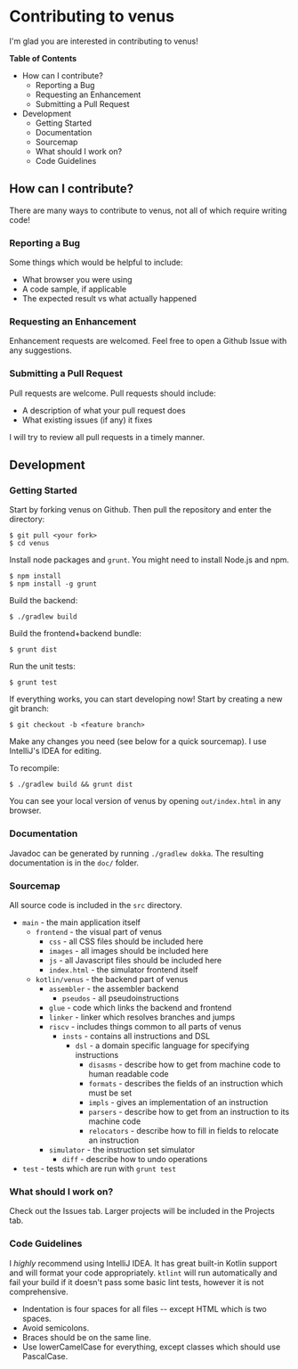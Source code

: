 # Contributing to venus

I'm glad you are interested in contributing to venus!

__Table of Contents__

* How can I contribute?
    * Reporting a Bug
    * Requesting an Enhancement
    * Submitting a Pull Request
* Development
    * Getting Started
    * Documentation
    * Sourcemap
    * What should I work on?
    * Code Guidelines

## How can I contribute?

There are many ways to contribute to venus, not all of which require writing code!

### Reporting a Bug

Some things which would be helpful to include:

* What browser you were using
* A code sample, if applicable
* The expected result vs what actually happened

### Requesting an Enhancement

Enhancement requests are welcomed. Feel free to open a Github Issue with any suggestions.

### Submitting a Pull Request

Pull requests are welcome. Pull requests should include:

* A description of what your pull request does
* What existing issues (if any) it fixes

I will try to review all pull requests in a timely manner.

## Development

### Getting Started

Start by forking venus on Github. Then pull the repository and enter the directory:

    $ git pull <your fork>
    $ cd venus

Install node packages and `grunt`. You might need to install Node.js and npm.

    $ npm install
    $ npm install -g grunt

Build the backend:

    $ ./gradlew build

Build the frontend+backend bundle:

    $ grunt dist

Run the unit tests:

    $ grunt test

If everything works, you can start developing now! Start by creating a new git branch:
    
    $ git checkout -b <feature branch>
    
Make any changes you need (see below for a quick sourcemap). I use IntelliJ's IDEA for editing.

To recompile:

    $ ./gradlew build && grunt dist

You can see your local version of venus by opening `out/index.html` in any browser.

### Documentation

Javadoc can be generated by running `./gradlew dokka`. The resulting documentation is in the `doc/` folder.

### Sourcemap

All source code is included in the `src` directory.

* `main` - the main application itself
    * `frontend` - the visual part of venus
        * `css` - all CSS files should be included here
        * `images` - all images should be included here
        * `js` - all Javascript files should be included here
        * `index.html` - the simulator frontend itself
    * `kotlin/venus` - the backend part of venus
        * `assembler` - the assembler backend
            * `pseudos` - all pseudoinstructions
        * `glue` - code which links the backend and frontend
        * `linker` - linker which resolves branches and jumps
        * `riscv` - includes things common to all parts of venus
            * `insts` - contains all instructions and DSL
                * `dsl` - a domain specific language for specifying instructions
                    * `disasms` - describe how to get from machine code to human readable code
                    * `formats` - describes the fields of an instruction which must be set
                    * `impls` - gives an implementation of an instruction
                    * `parsers` - describe how to get from an instruction to its machine code
                    * `relocators` - describe how to fill in fields to relocate an instruction
        * `simulator` - the instruction set simulator
            * `diff` - describe how to undo operations
* `test` - tests which are run with `grunt test`

### What should I work on?

Check out the Issues tab. Larger projects will be included in the Projects tab.

### Code Guidelines

I _highly_ recommend using IntelliJ IDEA. It has great built-in Kotlin support and will format your code appropriately. `ktlint` will run automatically and fail your build if it doesn't pass some basic lint tests, however it is not comprehensive.

* Indentation is four spaces for all files -- except HTML which is two spaces.
* Avoid semicolons.
* Braces should be on the same line.
* Use lowerCamelCase for everything, except classes which should use PascalCase.
